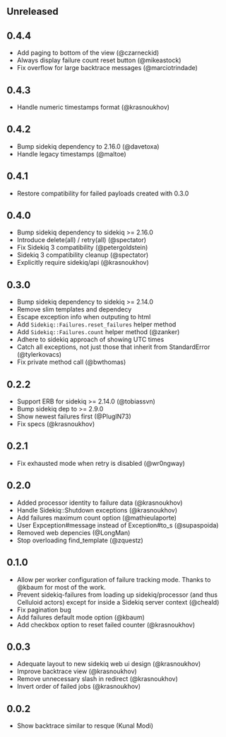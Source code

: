 ## Unreleased

## 0.4.4

  * Add paging to bottom of the view (@czarneckid)
  * Always display failure count reset button (@mikeastock)
  * Fix overflow for large backtrace messages (@marciotrindade)

## 0.4.3

  * Handle numeric timestamps format (@krasnoukhov)

## 0.4.2

  * Bump sidekiq dependency to 2.16.0 (@davetoxa)
  * Handle legacy timestamps (@maltoe)

## 0.4.1

  * Restore compatibility for failed payloads created with 0.3.0

## 0.4.0

  * Bump sidekiq dependency to sidekiq >= 2.16.0
  * Introduce delete(all) / retry(all) (@spectator)
  * Fix Sidekiq 3 compatibility (@petergoldstein)
  * Sidekiq 3 compatibility cleanup (@spectator)
  * Explicitly require sidekiq/api (@krasnoukhov)

## 0.3.0

  * Bump sidekiq dependency to sidekiq >= 2.14.0
  * Remove slim templates and dependecy
  * Escape exception info when outputing to html
  * Add `Sidekiq::Failures.reset_failures` helper method
  * Add `Sidekiq::Failures.count` helper method (@zanker)
  * Adhere to sidekiq approach of showing UTC times
  * Catch all exceptions, not just those that inherit from StandardError (@tylerkovacs)
  * Fix private method call (@bwthomas)

## 0.2.2

  * Support ERB for sidekiq >= 2.14.0 (@tobiassvn)
  * Bump sidekiq dep to >= 2.9.0
  * Show newest failures first (@PlugIN73)
  * Fix specs (@krasnoukhov)

## 0.2.1

  * Fix exhausted mode when retry is disabled (@wr0ngway)

## 0.2.0

  * Added processor identity to failure data (@krasnoukhov)
  * Handle Sidekiq::Shutdown exceptions (@krasnoukhov)
  * Add failures maximum count option (@mathieulaporte)
  * User Expception#message instead of Exception#to_s (@supaspoida)
  * Removed web depencies (@LongMan)
  * Stop overloading find_template (@zquestz)

## 0.1.0

  * Allow per worker configuration of failure tracking mode. Thanks to
    @kbaum for most of the work.
  * Prevent sidekiq-failures from loading up sidekiq/processor (and thus
    Celluloid actors) except for inside a Sidekiq server context (@cheald)
  * Fix pagination bug
  * Add failures default mode option (@kbaum)
  * Add checkbox option to reset failed counter (@krasnoukhov)

## 0.0.3

  * Adequate layout to new sidekiq web ui design (@krasnoukhov)
  * Improve backtrace view (@krasnoukhov)
  * Remove unnecessary slash in redirect (@krasnoukhov)
  * Invert order of failed jobs (@krasnoukhov)

## 0.0.2

  * Show backtrace similar to resque (Kunal Modi)
